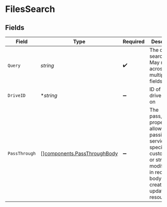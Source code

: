 # FilesSearch


## Fields

| Field                                                                                                                                                   | Type                                                                                                                                                    | Required                                                                                                                                                | Description                                                                                                                                             | Example                                                                                                                                                 |
| ------------------------------------------------------------------------------------------------------------------------------------------------------- | ------------------------------------------------------------------------------------------------------------------------------------------------------- | ------------------------------------------------------------------------------------------------------------------------------------------------------- | ------------------------------------------------------------------------------------------------------------------------------------------------------- | ------------------------------------------------------------------------------------------------------------------------------------------------------- |
| `Query`                                                                                                                                                 | *string*                                                                                                                                                | :heavy_check_mark:                                                                                                                                      | The query to search for. May match across multiple fields.                                                                                              | logo jpg                                                                                                                                                |
| `DriveID`                                                                                                                                               | **string*                                                                                                                                               | :heavy_minus_sign:                                                                                                                                      | ID of the drive to filter on                                                                                                                            | 1234                                                                                                                                                    |
| `PassThrough`                                                                                                                                           | [][components.PassThroughBody](../../models/components/passthroughbody.md)                                                                              | :heavy_minus_sign:                                                                                                                                      | The pass_through property allows passing service-specific, custom data or structured modifications in request body when creating or updating resources. |                                                                                                                                                         |
